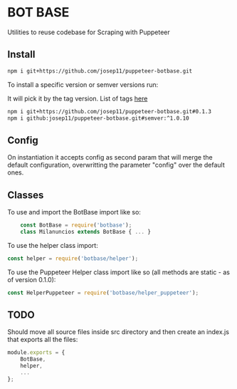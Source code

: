 # BOT BASE

Utilities to reuse codebase for Scraping with Puppeteer

## Install

```bash
npm i git+https://github.com/josep11/puppeteer-botbase.git
```

To install a specific version or semver versions run:

It will pick it by the tag version. List of tags [here](2)

```bash
npm i git+https://github.com/josep11/puppeteer-botbase.git#0.1.3
npm i github:josep11/puppeteer-botbase.git#semver:^1.0.10
```

## Config

On instantiation it accepts config as second param that will merge the default configuration, overwritting the parameter "config" over the default ones.

## Classes

To use and import the BotBase import like so:

```js
    const BotBase = require('botbase');
    class Milanuncios extends BotBase { ... }
```

To use the helper class import:

```js
const helper = require('botbase/helper');
```

To use the Puppeteer Helper class import like so (all methods are static - as of version 0.1.0):

```js
const HelperPuppeteer = require('botbase/helper_puppeteer');
```

## TODO

Should move all source files inside src directory and then create an index.js that exports all the files:

```js
module.exports = {
    BotBase,
    helper,
    ...
};
```

[1]: https://github.com/josep11/puppeteer-botbase.git
[2]: https://github.com/josep11/puppeteer-botbase/tags
